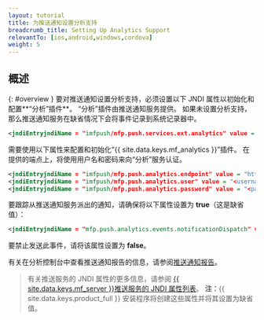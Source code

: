 ```yaml
---
layout: tutorial
title: 为推送通知设置分析支持
breadcrumb_title: Setting Up Analytics Support
relevantTo: [ios,android,windows,cordova]
weight: 5
---
```

<!-- NLS_CHARSET=UTF-8 -->
## 概述
{: #overview }
要对推送通知设置分析支持，必须设置以下 JNDI 属性以初始化和配置**“分析”插件**。 “分析”插件由推送通知服务提供。 如果未设置分析支持，那么推送通知服务在缺省情况下会将事件记录到系统记录器中。

```xml
<jndiEntryjndiName = "imfpush/mfp.push.services.ext.analytics" value = "com.ibm.mfp.push.server.analytics.plugin.AnalyticsPlugin"/>
```

需要使用以下属性来配置和初始化“{{ site.data.keys.mf_analytics }}”插件。 在提供的端点上，将使用用户名和密码来向“分析”服务认证。

```xml
<jndiEntryjndiName = "imfpush/mfp.push.analytics.endpoint" value = "http://<mfpserver:port>/analytics-service/rest/data"/>
<jndiEntryjndiName = "imfpush/mfp.push.analytics.user" value = "<username>"/>  
<jndiEntryjndiName = "imfpush/mfp.push.analytics.password" value = "<password>"/>
```

<!--
Push is meant to send two types of analytics events to the Analytics service. These are:

* Subscriptions/Un-subscriptions: To track the subscriptions to notifications.
* Push notifications: To track the push notifications dispatched out of the push notification service.

14/11/2016 only push notifications show up in reports, so we are removing any mention of the other events in the meantime, until there is a way to report on the other events.
-->

要跟踪从推送通知服务派出的通知，请确保将以下属性设置为 **true**（这是缺省值）：

<!--
<jndiEntryjndiName = "imfpush/mfp.push.analytics.events.tagSubscribe" value = "true"/>
<jndiEntryjndiName = "imfpush/mfp.push.analytics.events.tagUnSubscribe" value = "true"/>
-->

```xml
<jndiEntryjndiName = "mfp.push.analytics.events.notificationDispatch" value = "true"/>
```

要禁止发送此事件，请将该属性设置为 **false**。

有关在分析控制台中查看推送通知报告的信息，请参阅[推送通知报告](../../analytics/console/push-notifications/)。

> 有关推送服务的 JNDI 属性的更多信息，请参阅 [{{ site.data.keys.mf_server }}推送服务的 JNDI 属性列表](../../installation-configuration/production/server-configuration/#list-of-jndi-properties-for-mobilefirst-server-push-service)。
> **注：**{{ site.data.keys.product_full }} 安装程序将创建这些属性并将其设置为缺省值。
